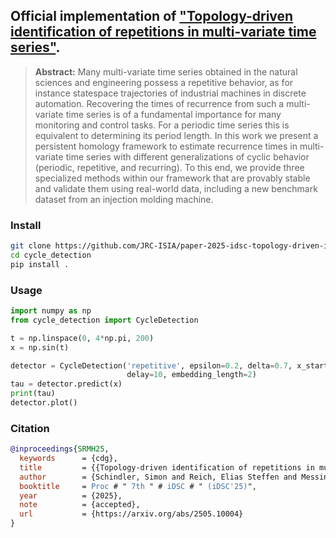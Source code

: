 ## Official implementation of ["Topology-driven identification of repetitions in multi-variate time series"](https://arxiv.org/abs/2505.10004).

> **Abstract:** 
> Many multi-variate time series obtained in the natural sciences and engineering possess a repetitive behavior, as for instance statespace trajectories of industrial machines in discrete automation. 
> Recovering the times of recurrence from such a multi-variate time series is of a fundamental importance for many monitoring and control tasks. 
> For a periodic time series this is equivalent to determining its period length. 
> In this work we present a persistent homology framework to estimate recurrence times in multi-variate time series with different generalizations of cyclic behavior (periodic, repetitive, and recurring). 
> To this end, we provide three specialized methods within our framework that are provably stable and validate them using real-world data, including a new benchmark dataset from an injection molding machine.


### Install

```bash
git clone https://github.com/JRC-ISIA/paper-2025-idsc-topology-driven-identification-of-repetitions-in-multi-variate-time-series.git cycle_detection
cd cycle_detection
pip install .
```


### Usage

```python
import numpy as np
from cycle_detection import CycleDetection

t = np.linspace(0, 4*np.pi, 200)
x = np.sin(t)

detector = CycleDetection('repetitive', epsilon=0.2, delta=0.7, x_start=0,
				          delay=10, embedding_length=2)
tau = detector.predict(x)
print(tau)
detector.plot()

```

### Citation
```bibtex
@inproceedings{SRMH25,
  keywords      = {cdg},
  title         = {{Topology-driven identification of repetitions in multi-variate time series}},
  author        = {Schindler, Simon and Reich, Elias Steffen and Messineo, Saverio and Huber, Stefan},
  booktitle     = Proc # " 7th " # iDSC # " (iDSC'25)",
  year          = {2025},
  note          = {accepted},
  url           = {https://arxiv.org/abs/2505.10004}
}
```
